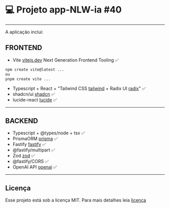 # 💻 Projeto app-NLW-ia \#40

<hr>
A aplicação inclui:

## FRONTEND

- Vite [vitejs.dev](https://vitejs.dev) Next Generation Frontend Tooling ✅

```bash
npm create vite@latest ...
ou
pnpm create vite ...
```

- Typescript + React + "Tailwind CSS [tailwind](https://tailwindcss.com/) + Radix UI [radix](https://www.radix-ui.com/)" ✅
- shadcn/ui [shadcn](https://ui.shadcn.com/) ✅
- lucide-react [lucide](https://lucide.dev/guide/packages/lucide-react) ✅

<hr>

## BACKEND

- Typescript + @types/node + tsx ✅
- PrismaORM [prisma](https://www.prisma.io/) ✅
- Fastify [fastify](https://fastify.dev/) ✅
- @fastify/multipart ✅
- Zod [zod](https://zod.dev/) ✅
- @fastify/CORS ✅
- OpenAI API [openai](https://github.com/openai/openai-node) ✅

<hr>

## Licença

Esse projeto está sob a licença MIT. Para mais detalhes leia [licença](https://raw.githubusercontent.com/chiarorosa/app-nlw-ia/main/LICENSE)
